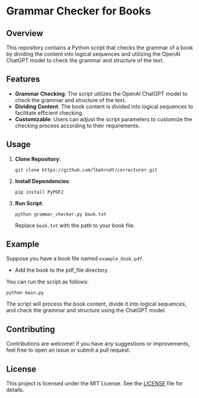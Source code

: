 # Grammar Checker for Books

## Overview

This repository contains a Python script that checks the grammar of a book by dividing the content into logical sequences and utilizing the OpenAI ChatGPT model to check the grammar and structure of the text.

## Features

- **Grammar Checking**: The script utilizes the OpenAI ChatGPT model to check the grammar and structure of the text.
- **Dividing Content**: The book content is divided into logical sequences to facilitate efficient checking.
- **Customizable**: Users can adjust the script parameters to customize the checking process according to their requirements.

## Usage

1. **Clone Repository**:

   ```
   git clone https://github.com/lbehrndt/correcturer.git
   ```

2. **Install Dependencies**:

   ```
   pip install PyPDF2
   ```

3. **Run Script**:

   ```
   python grammar_checker.py book.txt
   ```

   Replace `book.txt` with the path to your book file.

## Example

Suppose you have a book file named `example_book.pdf`.  
- Add the book to the pdf_file directory

You can run the script as follows:

```
python main.py 
```

The script will process the book content, divide it into logical sequences, and check the grammar and structure using the ChatGPT model.

## Contributing

Contributions are welcome! If you have any suggestions or improvements, feel free to open an issue or submit a pull request.

## License

This project is licensed under the MIT License. See the [LICENSE](LICENSE) file for details.